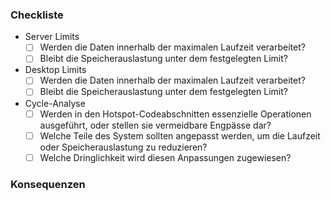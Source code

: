 ### Checkliste
- Server Limits
	- [ ] Werden die Daten innerhalb der maximalen Laufzeit verarbeitet?
	- [ ] Bleibt die Speicherauslastung unter dem festgelegten Limit?
- Desktop Limits
	- [ ] Werden die Daten innerhalb der maximalen Laufzeit verarbeitet?
	- [ ] Bleibt die Speicherauslastung unter dem festgelegten Limit?
- Cycle-Analyse
	- [ ] Werden in den Hotspot-Codeabschnitten essenzielle Operationen ausgeführt, oder stellen sie vermeidbare Engpässe dar?
	- [ ] Welche Teile des System sollten angepasst werden, um die Laufzeit oder Speicherauslastung zu reduzieren?
	- [ ] Welche Dringlichkeit wird diesen Anpassungen zugewiesen?

### Konsequenzen
<!--- Welche Konsequenzen wurden entschieden und wurden diese umgesetzt? -->
